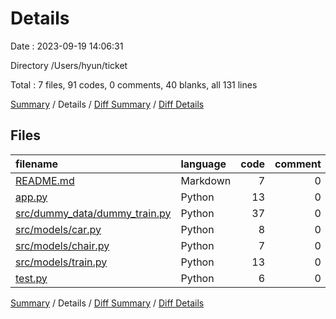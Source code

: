 # Details

Date : 2023-09-19 14:06:31

Directory /Users/hyun/ticket

Total : 7 files,  91 codes, 0 comments, 40 blanks, all 131 lines

[Summary](results.md) / Details / [Diff Summary](diff.md) / [Diff Details](diff-details.md)

## Files
| filename | language | code | comment | blank | total |
| :--- | :--- | ---: | ---: | ---: | ---: |
| [README.md](/README.md) | Markdown | 7 | 0 | 3 | 10 |
| [app.py](/app.py) | Python | 13 | 0 | 8 | 21 |
| [src/dummy_data/dummy_train.py](/src/dummy_data/dummy_train.py) | Python | 37 | 0 | 8 | 45 |
| [src/models/car.py](/src/models/car.py) | Python | 8 | 0 | 6 | 14 |
| [src/models/chair.py](/src/models/chair.py) | Python | 7 | 0 | 4 | 11 |
| [src/models/train.py](/src/models/train.py) | Python | 13 | 0 | 7 | 20 |
| [test.py](/test.py) | Python | 6 | 0 | 4 | 10 |

[Summary](results.md) / Details / [Diff Summary](diff.md) / [Diff Details](diff-details.md)